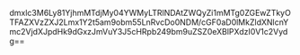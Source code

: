 dmxlc3M6Ly81YjhmMTdjMy04YWMyLTRlNDAtZWQyZi1mMTg0ZGEwZTkyOTFAZXVzZXJ2Lmx1Y2t5am9obm55LnRvcDo0NDM/cGF0aD0lMkZldXNlcnYmc2VjdXJpdHk9dGxzJmVuY3J5cHRpb249bm9uZSZ0eXBlPXdzI0V1c2Vydg==
